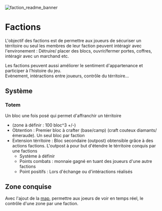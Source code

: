 ![faction_readme_banner](https://github.com/NathanDestrez/Minecraft_Big_Aventure/assets/113355529/ca2883ab-4e50-4745-9935-61676f29a2d1)

# Factions

L'objectif des factions est de permettre aux joueurs de sécuriser un térritoire ou seul les membres de leur faction peuvent intéragir avec l'environement : Détruire/ placer des blocs, ouvrir/fermer portes, coffres, intéragir avec un marchand etc. 

Les factions peuvent aussi améliorer le sentiment d'appartenance et participer à l'histoire du jeu. <br >
Evènement, intéractions entre joueurs, contrôle du térritoire...

## Système 

### Totem 
Un bloc une fois posé qui permet d'affranchir un térritoire
- (zone à définir : 100 bloc^3 +/-)
- Obtention : Premier bloc à crafter (base/camp) (craft couteux diamants/ émeraude). Un seul bloc par faction
- Extension térritoire : Bloc secondaire (outpost) obtensible grâce à des actions factions. L'outpost à pour but d'étendre le térritoire conquis par une factions
    - Système à définir
    - Points combats : monnaie gagné en tuant des joueurs d'une autre factions
    - Point positifs : Lors d'échange ou d'intéractions réalisés

## Zone conquise 

Avec l'ajout de la [map](https://github.com/NathanDestrez/Minecraft_Big_Aventure/blob/9a104e8e91089e6e75953d4bd4a4612fa48c5300/Besoin%20d'aide/Map%20monde/README.md), permettre aux joeurs de voir en temps réel, le contrôle d'une zone par une faction. 


  


